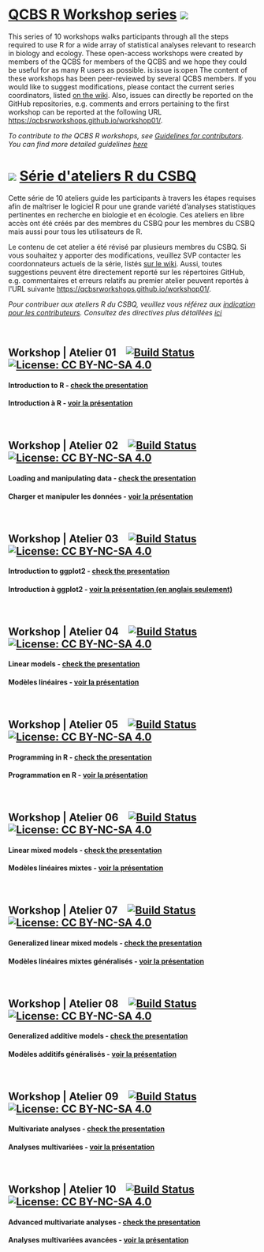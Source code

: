 <link href="//maxcdn.bootstrapcdn.com/font-awesome/4.7.0/css/font-awesome.min.css" rel="stylesheet">


# [QCBS R Workshop series](https://wiki.qcbs.ca/r) [<i class="fa fa-github" aria-hidden="true"></i>](https://github.com/QCBSRworkshops/workshop01) ![](https://qcbs.ca/wp-content/uploads/2010/05/image0032.png)

This series of 10 workshops walks participants through all the steps required to
use R for a wide array of statistical analyses relevant to research in biology
and ecology. These open-access workshops were created by members of the QCBS for
members of the QCBS and we hope they could be useful for as many R users as
possible.
is:issue is:open
The content of these workshops has been peer-reviewed by several QCBS members.
If you would like to suggest modifications, please contact the current series
coordinators, listed [on the wiki](https://wiki.qcbs.ca/r). Also, issues can directly be reported on the GitHub repositories, e.g. comments and errors  pertaining to the first workshop can be reported at the following URL https://qcbsrworkshops.github.io/workshop01/.


*To contribute to the QCBS R workshops, see [Guidelines for contributors](./guidelines.html). You can find more detailed guidelines [here](https://qcbsrworkshops.github.io/presenter-developer-protocol/_book/developing-en.html)*


# ![](https://qcbs.ca/wp-content/uploads/2010/05/image0032.png) [Série d'ateliers R du CSBQ](https://wiki.qcbs.ca/r) [<i class="fa fa-github" aria-hidden="true"></i>](https://github.com/QCBSRworkshops/workshop01)

Cette série de 10 ateliers guide les participants à travers les étapes requises afin de maîtriser le logiciel R pour une grande variété d’analyses statistiques pertinentes en recherche en biologie et en écologie. Ces ateliers en libre accès ont été créés par des membres du CSBQ pour les membres du CSBQ mais aussi pour tous les utilisateurs de R.

Le contenu de cet atelier a été révisé par plusieurs membres du CSBQ. Si vous souhaitez y apporter des modifications, veuillez SVP contacter les coordonnateurs actuels de la série, listés [sur le wiki](https://wiki.qcbs.ca/r). Aussi, toutes suggestions peuvent être directement reporté sur les répertoires GitHub, e.g. commentaires et erreurs relatifs au premier atelier peuvent reportés à l'URL suivante https://qcbsrworkshops.github.io/workshop01/.

*Pour contribuer aux ateliers R du CSBQ, veuillez vous référez aux
[indication pour les contributeurs](./guidelines.html). Consultez des directives plus détaillées [ici](https://qcbsrworkshops.github.io/presenter-developer-protocol/_book/developper-fr.html)*

<br>


## Workshop | Atelier 01 &nbsp;&nbsp; [<i class="fa fa-github" aria-hidden="true"></i>](https://github.com/QCBSRworkshops/workshop01) [![Build Status](https://travis-ci.org/QCBSRworkshops/workshop01.svg?branch=dev)](https://travis-ci.org/QCBSRworkshops/workshop01) [![License: CC BY-NC-SA 4.0](https://img.shields.io/badge/License-CC%20BY--NC--SA%204.0-lightgrey.svg)](https://creativecommons.org/licenses/by-nc-sa/4.0/)


#### Introduction to R - [check the presentation <i class="fa fa-external-link" aria-hidden="true"></i>](https://qcbsrworkshops.github.io/workshop01/workshop01-en/workshop01-en.html)

#### Introduction à R - [voir la présentation <i class="fa fa-external-link" aria-hidden="true"></i>](https://qcbsrworkshops.github.io/workshop01/workshop01-fr/workshop01-fr.html)


<br>

## Workshop | Atelier 02 &nbsp;&nbsp; [<i class="fa fa-github" aria-hidden="true"></i>](https://github.com/QCBSRworkshops/workshop02) [![Build Status](https://travis-ci.org/QCBSRworkshops/workshop02.svg?branch=dev)](https://travis-ci.org/QCBSRworkshops/workshop02) [![License: CC BY-NC-SA 4.0](https://img.shields.io/badge/License-CC%20BY--NC--SA%204.0-lightgrey.svg)](https://creativecommons.org/licenses/by-nc-sa/4.0/)

#### Loading and manipulating data - [check the presentation <i class="fa fa-external-link" aria-hidden="true"></i>](https://qcbsrworkshops.github.io/workshop02/workshop02-en/workshop02-en.html)

#### Charger et manipuler les données  - [voir la présentation <i class="fa fa-external-link" aria-hidden="true"></i>](https://qcbsrworkshops.github.io/workshop02/workshop02-fr/workshop02-fr.html)

<br>

## Workshop | Atelier 03 &nbsp;&nbsp; [<i class="fa fa-github" aria-hidden="true"></i>](https://github.com/QCBSRworkshops/workshop03) [![Build Status](https://travis-ci.org/QCBSRworkshops/workshop03.svg?branch=dev)](https://travis-ci.org/QCBSRworkshops/workshop03) [![License: CC BY-NC-SA 4.0](https://img.shields.io/badge/License-CC%20BY--NC--SA%204.0-lightgrey.svg)](https://creativecommons.org/licenses/by-nc-sa/4.0/)

#### Introduction to ggplot2 - [check the presentation <i class="fa fa-external-link" aria-hidden="true"></i>](https://qcbsrworkshops.github.io/workshop03/workshop03-en/workshop03-en.html)

#### Introduction à ggplot2  - [voir la présentation (en anglais seulement) <i class="fa fa-external-link" aria-hidden="true"></i>](https://qcbsrworkshops.github.io/workshop03/workshop03-en/workshop03-en.html)

<br>

## Workshop | Atelier 04 &nbsp;&nbsp; [<i class="fa fa-github" aria-hidden="true"></i>](https://github.com/QCBSRworkshops/workshop04) [![Build Status](https://travis-ci.org/QCBSRworkshops/workshop04.svg?branch=dev)](https://travis-ci.org/QCBSRworkshops/workshop04) [![License: CC BY-NC-SA 4.0](https://img.shields.io/badge/License-CC%20BY--NC--SA%204.0-lightgrey.svg)](https://creativecommons.org/licenses/by-nc-sa/4.0/)

#### Linear models - [check the presentation <i class="fa fa-external-link" aria-hidden="true"></i>](https://qcbsrworkshops.github.io/workshop04/workshop04-en/workshop04-en.html)

#### Modèles linéaires  - [voir la présentation <i class="fa fa-external-link" aria-hidden="true"></i>](https://qcbsrworkshops.github.io/workshop04/workshop04-fr/workshop04-fr.html)

<br>


## Workshop | Atelier 05 &nbsp;&nbsp; [<i class="fa fa-github" aria-hidden="true"></i>](https://github.com/QCBSRworkshops/workshop05) [![Build Status](https://travis-ci.org/QCBSRworkshops/workshop05.svg?branch=dev)](https://travis-ci.org/QCBSRworkshops/workshop05) [![License: CC BY-NC-SA 4.0](https://img.shields.io/badge/License-CC%20BY--NC--SA%204.0-lightgrey.svg)](https://creativecommons.org/licenses/by-nc-sa/4.0/)

#### Programming in R - [check the presentation <i class="fa fa-external-link" aria-hidden="true"></i>](https://qcbsrworkshops.github.io/workshop05/workshop05-en/workshop05-en.html)

#### Programmation en R  - [voir la présentation <i class="fa fa-external-link" aria-hidden="true"></i>](https://qcbsrworkshops.github.io/workshop05/workshop05-fr/workshop05-fr.html)

<br>

## Workshop | Atelier 06 &nbsp;&nbsp; [<i class="fa fa-github" aria-hidden="true"></i>](https://github.com/QCBSRworkshops/workshop06) [![Build Status](https://travis-ci.org/QCBSRworkshops/workshop06.svg?branch=dev)](https://travis-ci.org/QCBSRworkshops/workshop06) [![License: CC BY-NC-SA 4.0](https://img.shields.io/badge/License-CC%20BY--NC--SA%204.0-lightgrey.svg)](https://creativecommons.org/licenses/by-nc-sa/4.0/)

#### Linear mixed models - [check the presentation <i class="fa fa-external-link" aria-hidden="true"></i>](https://qcbsrworkshops.github.io/workshop06/workshop06-en/workshop06-en.html)

#### Modèles linéaires mixtes  - [voir la présentation <i class="fa fa-external-link" aria-hidden="true"></i>](https://qcbsrworkshops.github.io/workshop06/workshop06-fr/workshop06-fr.html)

<br>

## Workshop | Atelier 07 &nbsp;&nbsp; [<i class="fa fa-github" aria-hidden="true"></i>](https://github.com/QCBSRworkshops/workshop07) [![Build Status](https://travis-ci.org/QCBSRworkshops/workshop07.svg?branch=dev)](https://travis-ci.org/QCBSRworkshops/workshop07) [![License: CC BY-NC-SA 4.0](https://img.shields.io/badge/License-CC%20BY--NC--SA%204.0-lightgrey.svg)](https://creativecommons.org/licenses/by-nc-sa/4.0/)

#### Generalized linear mixed models - [check the presentation <i class="fa fa-external-link" aria-hidden="true"></i>](https://qcbsrworkshops.github.io/workshop07/workshop07-en/workshop07-en.html)

#### Modèles linéaires mixtes généralisés  - [voir la présentation <i class="fa fa-external-link" aria-hidden="true"></i>](https://qcbsrworkshops.github.io/workshop07/workshop07-fr/workshop07-fr.html)

<br>

## Workshop | Atelier 08 &nbsp;&nbsp; [<i class="fa fa-github" aria-hidden="true"></i>](https://github.com/QCBSRworkshops/workshop08) [![Build Status](https://travis-ci.org/QCBSRworkshops/workshop08.svg?branch=dev)](https://travis-ci.org/QCBSRworkshops/workshop08) [![License: CC BY-NC-SA 4.0](https://img.shields.io/badge/License-CC%20BY--NC--SA%204.0-lightgrey.svg)](https://creativecommons.org/licenses/by-nc-sa/4.0/)

#### Generalized additive models - [check the presentation <i class="fa fa-external-link" aria-hidden="true"></i>](https://qcbsrworkshops.github.io/workshop08/workshop08-en/workshop08-en.html)

#### Modèles additifs généralisés  - [voir la présentation <i class="fa fa-external-link" aria-hidden="true"></i>](https://qcbsrworkshops.github.io/workshop08/workshop08-fr/workshop08-fr.html)

<br>

## Workshop | Atelier 09 &nbsp;&nbsp; [<i class="fa fa-github" aria-hidden="true"></i>](https://github.com/QCBSRworkshops/workshop09) [![Build Status](https://travis-ci.org/QCBSRworkshops/workshop09.svg?branch=dev)](https://travis-ci.org/QCBSRworkshops/workshop09) [![License: CC BY-NC-SA 4.0](https://img.shields.io/badge/License-CC%20BY--NC--SA%204.0-lightgrey.svg)](https://creativecommons.org/licenses/by-nc-sa/4.0/)

#### Multivariate analyses - [check the presentation <i class="fa fa-external-link" aria-hidden="true"></i>](https://qcbsrworkshops.github.io/workshop09/workshop09-en/workshop09-en.html)

#### Analyses multivariées  - [voir la présentation <i class="fa fa-external-link" aria-hidden="true"></i>](https://qcbsrworkshops.github.io/workshop09/workshop09-fr/workshop09-fr.html)

<br>

## Workshop | Atelier 10 &nbsp;&nbsp; [<i class="fa fa-github" aria-hidden="true"></i>](https://github.com/QCBSRworkshops/workshop10) [![Build Status](https://travis-ci.org/QCBSRworkshops/workshop10.svg?branch=dev)](https://travis-ci.org/QCBSRworkshops/workshop10) [![License: CC BY-NC-SA 4.0](https://img.shields.io/badge/License-CC%20BY--NC--SA%204.0-lightgrey.svg)](https://creativecommons.org/licenses/by-nc-sa/4.0/)

#### Advanced multivariate analyses - [check the presentation <i class="fa fa-external-link" aria-hidden="true"></i>](https://qcbsrworkshops.github.io/workshop10/workshop10-en/workshop10-en.html)

#### Analyses multivariées avancées  - [voir la présentation <i class="fa fa-external-link" aria-hidden="true"></i>](https://qcbsrworkshops.github.io/workshop10/workshop10-fr/workshop10-fr.html)

